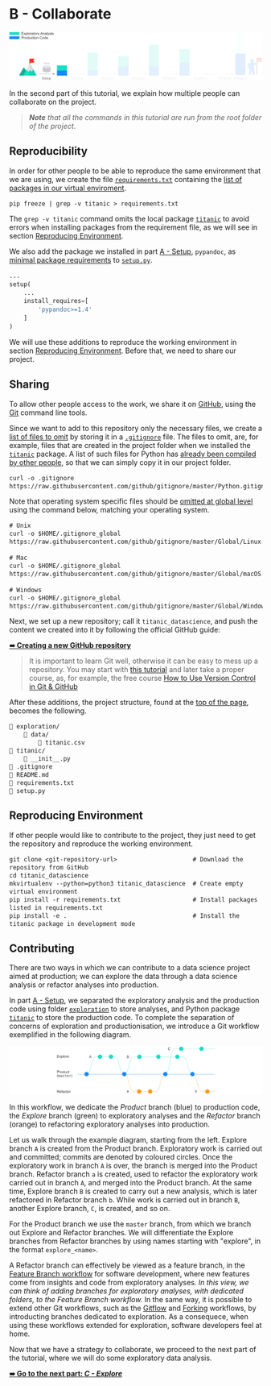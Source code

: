 # B - Collaborate

![exploration_refactoring_cycle](../../resources/setup.png)

In the second part of this tutorial, we explain how multiple people can collaborate on the project.

> _**Note** that all the commands in this tutorial are run from the root folder of the project_.

## Reproducibility

In order for other people to be able to reproduce the same environment that we are using, we create the file [`requirements.txt`](requirements.txt) containing the [list of packages in our virtual enviroment](https://pip.pypa.io/en/stable/reference/pip_freeze/).

```shell
pip freeze | grep -v titanic > requirements.txt
```

The `grep -v titanic` command omits the local package [`titanic`](titanic) to avoid errors when installing packages from the requirement file, as we will see in section [Reproducing Environment](#reproducing-environment).

We also add the package we installed in part [A - Setup](../a-setup), `pypandoc`, as [minimal package requirements](https://packaging.python.org/discussions/install-requires-vs-requirements/) to [`setup.py`](setup.py).

```python
...
setup(
	...
    install_requires=[
      	'pypandoc>=1.4'
    ]
)
```

We will use these additions to reproduce the working environment in section [Reproducing Environment](#reproducing-environment). Before that, we need to share our project.

## Sharing

To allow other people access to the work, we share it on [GitHub](https://github.com/), using the [Git](https://git-scm.com/) command line tools.

Since we want to add to this repository only the necessary files, we create a [list of files to omit](https://git-scm.com/docs/gitignore) by storing it in a [`.gitignore`](.gitignore) file. The files to omit, are, for example, files that are created in the project folder when we installed the [`titanic`](titanic) package. A list of such files for Python has [already been compiled by other people](https://raw.githubusercontent.com/github/gitignore/master/Python.gitignore), so that we can simply copy it in our project folder.

```shell
curl -o .gitignore https://raw.githubusercontent.com/github/gitignore/master/Python.gitignore
```

Note that operating system specific files should be [omitted at global level](https://help.github.com/articles/ignoring-files/#create-a-global-gitignore) using the command below, matching your operating system.
```shell
# Unix
curl -o $HOME/.gitignore_global https://raw.githubusercontent.com/github/gitignore/master/Global/Linux.gitignore

# Mac
curl -o $HOME/.gitignore_global https://raw.githubusercontent.com/github/gitignore/master/Global/macOS.gitignore

# Windows
curl -o $HOME/.gitignore_global https://raw.githubusercontent.com/github/gitignore/master/Global/Windows.gitignore
```

Next, we set up a new repository; call it `titanic_datascience`, and push the content we created into it by following the official GitHub guide:

[**➠   Creating a new GitHub repository**](https://help.github.com/articles/adding-an-existing-project-to-github-using-the-command-line/)

> It is important to learn Git well, otherwise it can be easy to mess up a repository. You may start with [this tutorial](https://try.github.io) and later take a proper course, as, for example, the free course [How to Use Version Control in Git & GitHub](https://www.udacity.com/course/how-to-use-git-and-github--ud775)

After these additions, the project structure, found at the [top of the page](#), becomes the following.

```
📁 exploration/
    📁 data/
        📄 titanic.csv
📁 titanic/
    📄 __init__.py
📄 .gitignore
📄 README.md
📄 requirements.txt
📄 setup.py
```
## Reproducing Environment

If other people would like to contribute to the project, they just need to get the repository and reproduce the working environment.

```shell
git clone <git-repository-url>                     # Download the repository from GitHub
cd titanic_datascience
mkvirtualenv --python=python3 titanic_datascience  # Create empty virtual environment
pip install -r requirements.txt                    # Install packages listed in requirements.txt
pip install -e .                                   # Install the titanic package in development mode
```

## Contributing

There are two ways in which we can contribute to a data science project aimed at production; we can explore the data through a data science analysis or refactor analyses into production.

In part [A - Setup](../a-setup), we separated the exploratory analysis and the production code using folder [`exploration`](exploration) to store analyses, and Python package [`titanic`](titanic) to store the production code. To complete the separation of concerns of exploration and productionisation, we introduce a Git workflow exemplified in the following diagram.



![git_workflow](../../resources/git_workflow.png)



In this workflow, we dedicate the *Product* branch (blue) to production code, the *Explore* branch (green) to exploratory analyses and the *Refactor* branch (orange) to refactoring exploratory analyses into production.

Let us walk through the example diagram, starting from the left. Explore branch `A` is created from the Product branch. Exploratory work is carried out and committed; commits are denoted by coloured circles. Once the exploratory work in branch `A` is over, the branch is merged into the Product branch. Refactor branch `a` is created, used to refactor the exploratory work carried out in branch `A`, and merged into the Product branch. At the same time, Explore branch `B` is created to carry out a new analysis, which is later refactored in Refactor branch `b`. While work is carried out in branch `B`, another Explore branch, `C`, is created, and so on.

For the Product branch we use the `master` branch, from which we branch out Explore and Refactor branches. We will differentiate the Explore branches from Refactor branches by using names starting with "explore", in the format `explore_<name>`.

A Refactor branch can effectively be viewed as a feature branch, in the [Feature Branch workflow](https://www.atlassian.com/git/tutorials/comparing-workflows/feature-branch-workflow) for software development, where new features come from insights and code from exploratory analyses. *In this view, we can think of adding branches for exploratory analyses, with dedicated folders, to the Feature Branch workflow.* In the same way, it is possible to extend other Git workflows, such as the [Gitflow](https://www.atlassian.com/git/tutorials/comparing-workflows/gitflow-workflow) and [Forking](https://www.atlassian.com/git/tutorials/comparing-workflows/forking-workflow) workflows, by introducting branches dedicated to exploration. As a consequece, when using these workflows extended for exploration, software developers feel at home.

Now that we have a strategy to collaborate, we proceed to the next part of the tutorial, where we will do some exploratory data analysis.

[**➠   Go to the next part: *C - Explore***](../c-explore)